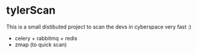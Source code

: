 # tylerScan
This is a small distibuted project to scan the devs in cyberspace very fast :)

- celery + rabbitmq + redis
- zmap (to quick scan)
